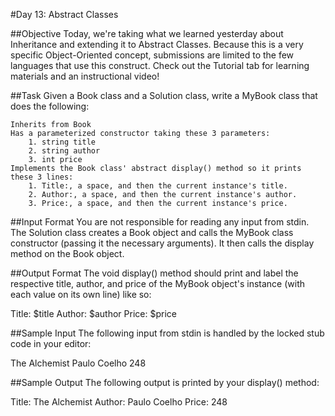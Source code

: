 #Day 13: Abstract Classes

##Objective 
Today, we're taking what we learned yesterday about Inheritance and extending it to Abstract Classes. Because this is a very specific Object-Oriented concept, submissions are limited to the few languages that use this construct. Check out the Tutorial tab for learning materials and an instructional video!

##Task 
Given a Book class and a Solution class, write a MyBook class that does the following:

	Inherits from Book
	Has a parameterized constructor taking these 3 parameters:
		1. string title
		2. string author
		3. int price
	Implements the Book class' abstract display() method so it prints these 3 lines:
		1. Title:, a space, and then the current instance's title.
		2. Author:, a space, and then the current instance's author.
		3. Price:, a space, and then the current instance's price.

##Input Format
You are not responsible for reading any input from stdin. The Solution class creates a Book object and calls the MyBook class constructor (passing it the necessary arguments). It then calls the display method on the Book object.

##Output Format
The void display() method should print and label the respective title, author, and price of the MyBook object's instance (with each value on its own line) like so:

Title: $title
Author: $author
Price: $price

##Sample Input
The following input from stdin is handled by the locked stub code in your editor:

The Alchemist
Paulo Coelho
248

##Sample Output
The following output is printed by your display() method:

Title: The Alchemist
Author: Paulo Coelho
Price: 248